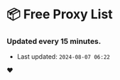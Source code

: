 # :package: Free Proxy List
### Updated every 15 minutes.

- Last updated: `2024-08-07 06:22`

:heart:

